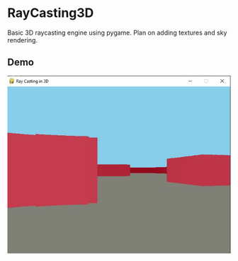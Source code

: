 # RayCasting3D
Basic 3D raycasting engine using pygame. Plan on adding textures and sky rendering.

## Demo
![Picture of engine in action](demo.jpg?raw=true "Demo Image")
